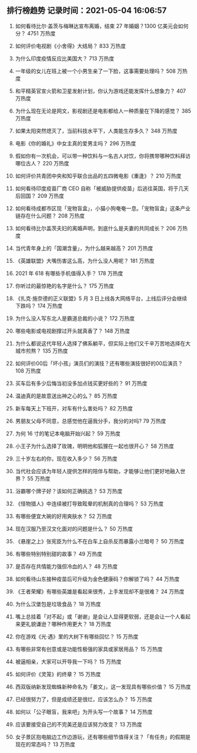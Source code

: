 
## 排行榜趋势 记录时间：2021-05-04 16:06:57
  
  1. 如何看待比尔·盖茨与梅琳达宣布离婚，结束 27 年婚姻？1300 亿美元会如何分？ 4751 万热度
    
  2. 如何评价电视剧《小舍得》大结局？ 833 万热度
    
  3. 为什么印度疫情反应比美国大？ 713 万热度
    
  4. 一年级的女儿在班上被一个小男生亲了一下脸，这事需要处理吗？ 508 万热度
    
  5. 和平精英官宣火箭和卫星发射计划，你认为游戏还能发挥什么想象力？ 407 万热度
    
  6. 为什么现在无论是网文，影视剧还是电影都给人一种质量在下降的感觉？ 385 万热度
    
  7. 如果太阳突然熄灭了，当前科技水平下，人类能生存多久？ 348 万热度
    
  8. 电影《你的婚礼》中女主真的爱男主吗？ 296 万热度
    
  9. 假如你有一次机会，可以带一种饮料与一名古人对饮，你将携带哪种饮料拜访哪位古人？ 220 万热度
    
  10. 如何评价共青团中央和知乎联合出品的五四微电影《重逢》？ 210 万热度
    
  11. 如何看待印度疫苗厂商 CEO 自称「被威胁提供疫苗」后逃往英国，将于几天后回国？ 209 万热度
    
  12. 如何看待成都市区现「宠物盲盒」，小猫小狗奄奄一息。「宠物盲盒」这条产业链存在什么问题？ 208 万热度
    
  13. 如何看待比尔盖茨夫妇的离婚声明，到底什么是夫妻的共同成长？ 206 万热度
    
  14. 当代青年身上的「国潮含量」，为什么越来越高？ 201 万热度
    
  15. 《英雄联盟》大嘴伤害这么高，为什么没人用呢？ 181 万热度
    
  16. 2021 年 618 有哪些手机值得入手？ 178 万热度
    
  17. 你听过的最惊艳的名字是什么？ 175 万热度
    
  18. 《扎克·施奈德的正义联盟》5 月 3 日上线各大网络平台，上线后评分会继续下跌吗？ 174 万热度
    
  19. 为什么没人写东北人是霸道总裁的小说？ 172 万热度
    
  20. 哪些电影或电视剧撑过开头就真香了？ 148 万热度
    
  21. 为什么都说这代年轻人选择了佛系躺平，但实际上他们又千辛万苦地选择在大城市煎熬？ 135 万热度
    
  22. 如何评价00后「坏小孩」演员们的演技？还有哪些演技很好的00后演员？ 108 万热度
    
  23. 买车后有多少后悔当初没多加点钱买更好些的？ 91 万热度
    
  24. 温迪真的是故意送出神之心的么？ 85 万热度
    
  25. 新车每天上下班开，对车有什么害处吗？ 82 万热度
    
  26. 男朋友父母不同意，总感觉他在逼我分手，我分的对吗? 79 万热度
    
  27. 为何 16 寸的笔记本电脑开始兴起？ 59 万热度
    
  28. 小王子为什么选择了玫瑰，明明他和狐狸在一起也很开心？ 58 万热度
    
  29. 三十岁左右的你，现在收入多少？ 56 万热度
    
  30. 当代社会应该为年轻人提供怎样的陪伴与帮助，才能够让他们更好地融入世界？ 55 万热度
    
  31. 浴霸哪个牌子好？该如何正确挑选？ 53 万热度
    
  32. 《怪物猎人》中连续被打导致眩晕的机制真的合理吗？ 53 万热度
    
  33. 有哪些便宜大碗的好用爽肤水？ 52 万热度
    
  34. 现在汉服乃至汉文化面对的问题是什么？ 50 万热度
    
  35. 《悬崖之上》张宪臣为什么不在白车上自杀反而暴露小兰暗号？ 50 万热度
    
  36. 有哪些特别特别甜的故事？ 49 万热度
    
  37. 是否存在共情能力强但冷血的人？ 48 万热度
    
  38. 如何看待山东接种疫苗后可升级为金色健康码？你解锁了吗？ 44 万热度
    
  39. 《王者荣耀》有哪些英雄是看起来很秀，上手发现却不是很难？ 24 万热度
    
  40. 为什么汉堡包是垃圾食品？ 18 万热度
    
  41. 嘴上总挂着「对不起」或「谢谢」是会让人显得更软弱，还是会让一个人看起来更礼貌谦逊？哪种作用更大？ 18 万热度
    
  42. 你在游戏《光·遇》里的大树下有哪些回忆？ 15 万热度
    
  43. 有哪些非常有创意或是功能性极强的家具或家居用品？ 15 万热度
    
  44. 被逼相亲，大家可以开导我一下吗？ 15 万热度
    
  45. 如何评价《灵笼》的终章？ 15 万热度
    
  46. 西双版纳新发现蜘蛛新种命名为「姜文」，这一发现具有哪些价值？ 15 万热度
    
  47. 已经很努力了，但是成绩还是很烂，应该怎么办？ 15 万热度
    
  48. 如何以「公子眼盲，我来吧」为开头写一个故事？ 14 万热度
    
  49. 应该要接受自己的不完美还是应该努力改变？ 13 万热度
    
  50. 女子景区抱电脑边工作边游玩，还有哪些细节值得关注？「有任务」的假期是现在的常态吗？ 13 万热度
    